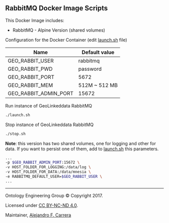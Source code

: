 ## RabbitMQ Docker Image Scripts

This Docker Image includes:

 * RabbitMQ - Alpine Version (shared volumes)

Configuration for the Docker Container (edit [launch.sh](./launch.sh) file)

|Name|Default value|
|----------|--------------|
|GEO_RABBIT_USER|rabbitmq|
|GEO_RABBIT_PWD|password|
|GEO_RABBIT_PORT|5672|
|GEO_RABBIT_MEM|512M ~ 512 MB|
|GEO_RABBIT_ADMIN_PORT|15672|

Run instance of GeoLinkeddata RabbitMQ

```bash
./launch.sh
```

Stop instance of GeoLinkeddata RabbitMQ

```bash
./stop.sh
```

**Note**: this version has two shared volumes, one for logging and other for data. If you want to persist one of them, add to [launch.sh](launch.sh) this parameters.

```bash
...
-p $GEO_RABBIT_ADMIN_PORT:15672 \
-v HOST_FOLDER_FOR_LOGGING:/data/log \
-v HOST_FOLDER_FOR_DATA:/data/mnesia \
-e RABBITMQ_DEFAULT_USER=$GEO_RABBIT_USER \
...

```

---

Ontology Engineering Group © Copyright 2017.

Licensed under [CC BY-NC-ND 4.0](https://creativecommons.org/licenses/by-nc-nd/4.0/).

Maintainer, [Alejandro F. Carrera](https://www.github.com/alejandrofcarrera)
